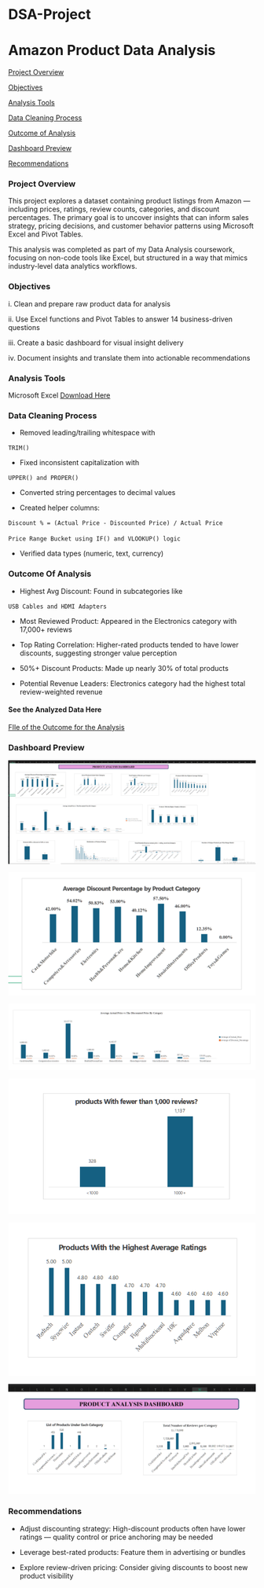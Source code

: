 # DSA-Project

# Amazon Product Data Analysis

[Project Overview](#Project-Overview)

[Objectives](#Objectives)

[Analysis Tools](#Analysis-Tools)

[Data Cleaning Process](#Data-Cleaning-Process)

[Outcome of Analysis](#Outcome-of-Analysis)

[Dashboard Preview](#Dashboard-Preview)

[Recommendations](#Recommendations)

### Project Overview

This project explores a dataset containing product listings from Amazon — including prices, ratings, review counts, categories, and discount percentages. The primary goal is to uncover insights that can inform sales strategy, pricing decisions, and customer behavior patterns using Microsoft Excel and Pivot Tables.

This analysis was completed as part of my Data Analysis coursework, focusing on non-code tools like Excel, but structured in a way that mimics industry-level data analytics workflows.

### Objectives

i. Clean and prepare raw product data for analysis

ii. Use Excel functions and Pivot Tables to answer 14 business-driven questions

iii. Create a basic dashboard for visual insight delivery

iv. Document insights and translate them into actionable recommendations


### Analysis Tools

Microsoft Excel [Download Here](https://www.microsoft.com)

### Data Cleaning Process

- Removed leading/trailing whitespace with

```
TRIM()
```

- Fixed inconsistent capitalization with

```
UPPER() and PROPER()
```

- Converted string percentages to decimal values

- Created helper columns:

```
Discount % = (Actual Price - Discounted Price) / Actual Price

Price Range Bucket using IF() and VLOOKUP() logic

```
- Verified data types (numeric, text, currency)

### Outcome Of Analysis

- Highest Avg Discount: Found in subcategories like

```
USB Cables and HDMI Adapters

```
- Most Reviewed Product: Appeared in the Electronics category with 17,000+ reviews

- Top Rating Correlation: Higher-rated products tended to have lower discounts, suggesting stronger value perception

- 50%+ Discount Products: Made up nearly 30% of total products

- Potential Revenue Leaders: Electronics category had the highest total review-weighted revenue

#### See the Analyzed Data Here 

[FIle of the Outcome for the Analysis](https://github.com/koresellskills/DSA-Project/blob/main/Amazon%20case%20study.xlsx)

### Dashboard Preview

![Preview](https://github.com/koresellskills/DSA-Project/blob/5da5433bf20da2aed51d6fdd4103c87b311ef70b/Screenshot%202025-07-05%20002542.png)

![02](https://github.com/koresellskills/DSA-Project/blob/c79b0e2b84d35bfe8a2bb41b29aa35c017a4c40e/Screenshot%202025-07-05%20002611.png)

![03](https://github.com/koresellskills/DSA-Project/blob/9c8eefa21b37ab76fc2f29b532d59487c90ab4ee/Screenshot%202025-07-05%20002713.png)

![04](https://github.com/koresellskills/DSA-Project/blob/c39002e6f405f3d3d2a8f0b99b419120737fbf43/Screenshot%202025-07-05%20002732.png)

![05](https://github.com/koresellskills/DSA-Project/blob/fb0bfe2414a430e6b4da1b71afdbbce2a258029a/Screenshot%202025-07-05%20002807.png)

![06](https://github.com/koresellskills/DSA-Project/blob/fcb1661210605a48484e00600d022563aa881877/Screenshot%202025-07-05%20002848.png)

### Recommendations

- Adjust discounting strategy: High-discount products often have lower ratings — quality control or price anchoring may be needed

- Leverage best-rated products: Feature them in advertising or bundles

- Explore review-driven pricing: Consider giving discounts to boost new product visibility

